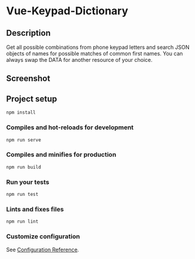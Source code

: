 # Vue-Keypad-Dictionary

## Description
Get all possible combinations from phone keypad letters and search JSON objects of names for possible matches of common first names.
You can always swap the DATA for another resource of your choice.


## Screenshot


## Project setup
```
npm install
```

### Compiles and hot-reloads for development
```
npm run serve
```

### Compiles and minifies for production
```
npm run build
```

### Run your tests
```
npm run test
```

### Lints and fixes files
```
npm run lint
```

### Customize configuration
See [Configuration Reference](https://cli.vuejs.org/config/).
